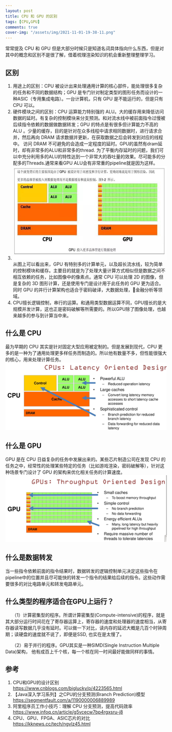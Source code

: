 ```yaml
---
layout: post
title: CPU 和 GPU 的区别
tags: [CPU,GPU]
comments: true
cover-img: "/assets/img/2021-11-01-19-38-11.png"
---
```


常常提及 CPU 和 GPU 但是大部分时候只是知道名词具体指向什么东西，但是对其中的概念和区别不是很了解，借着梳理渲染知识的机会重新整理整理学习。

## 区别
1. 用途上的区别：CPU 被设计出来处理通用计算的核心部件，能处理很多复杂的任务和不同的数据结构；GPU 是专门针对制定类型的图形任务而设计的一种ASIC（专用集成电路）。一台计算机，只有 GPU 是不能运行的，但是只有 CPU 可以。
2. 硬件模块之间的区别：CPU 运算能力特别强的 ALU。大的缓存用来降低访问数据的延时。有复杂的控制模块来分支预测。和对流水线中被前面指令过慢被后续指令依赖的数据做数据转发；GPU 的特点是有很多但计算能力不高的 ALU 。少量的缓存，目的是针对在众多线程中请求相同数据时，进行请求合并，然后再向 DRAM 请求数据并更新，在获取数据之后会转发到对应的线程中。 访问 DRAM 不可避免的会造成一定程度的延时。GPU的虽然有dram延时，却有非常多的ALU和非常多的thread. 为了平衡内存延时的问题，我们可以中充分利用多的ALU的特性达到一个非常大的吞吐量的效果。尽可能多的分配多的Threads.通常来看GPU ALU会有非常重的pipeline就是因为这样。
3.  ![](/assets/img/2021-11-01-19-38-11.png)
从图上可以看出来，GPU 有特别多的计算单元，以及超长流水线，较为简单的控制模块和缓存。主要目的就是为了处理大量计算方式相似但是数据之间不相互依赖的任务，比如图像中的像素点。通常 CPU 可以处理 2D 的图像，但是复杂的 3D 图形计算，还是使用专门是设计用于此任务的 GPU 更为适合。同时 GPU 的并行计算架构也适合于密码破译，大数据处理，金融分析等领域。
4. CPU擅长逻辑控制，串行的运算。和通用类型数据运算不同，GPU擅长的是大规模并发计算，这也正是密码破解等所需要的。所以GPU除了图像处理，也越来越多的参与到计算当中来。

## 什么是 CPU
最为早期的 CPU 其实是针对固定大型应用被定制的。但是发展到现代，CPU 更多的是一种为了通用处理更多样任务而制造的。所以他有数量不多，但性能很强大的核心，用来处理计算任务。
![](/assets/img/2021-10-28-18-30-13.png)

## 什么是 GPU
GPU 是在 CPU 日益复杂的任务中发展出来的。某些芯片制造公司在发现 CPU 的任务之中，经常性的处理某些特定的任务（比如游戏渲染，密码破解等），针对这种场景专门设计了 GPU 的架构来优化相关任务的计算速度。
![](/assets/img/2021-10-28-18-30-36.png)

## 什么是数据转发
当一些指令依赖前面的指令结果时，数据转发的逻辑控制单元决定这些指令在pipeline中的位置并且尽可能快的转发一个指令的结果给后续的指令。这些动作需要很多的对比电路单元和转发电路单元。

## 什么类型的程序适合在GPU上运行？

　　（1）计算密集型的程序。所谓计算密集型(Compute-intensive)的程序，就是其大部分运行时间花在了寄存器运算上，寄存器的速度和处理器的速度相当，从寄存器读写数据几乎没有延时。可以做一下对比，读内存的延迟大概是几百个时钟周期；读硬盘的速度就不说了，即便是SSD, 也实在是太慢了。

　　（2）易于并行的程序。GPU其实是一种SIMD(Single Instruction Multiple Data)架构， 他有成百上千个核，每一个核在同一时间最好能做同样的事情。

## 参考
1. CPU和GPU的设计区别 https://www.cnblogs.com/biglucky/p/4223565.html
2. 【Java深入学习系列】之CPU的分支预测(Branch Prediction)模型 https://segmentfault.com/a/1190000006889989
3. 阿里程序员工作小技巧：理解 CPU 分支预测，提高代码效率 https://www.infoq.cn/article/g5vcecw7bp4rgxsru-j8
4. CPU、GPU、FPGA、ASIC芯片的对比 https://kknews.cc/tech/ngvlz45.html